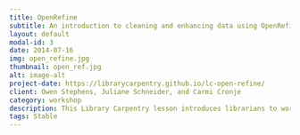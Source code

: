 ```yaml
---
title: OpenRefine
subtitle: An introduction to cleaning and enhancing data using OpenRefine
layout: default
modal-id: 3
date: 2014-07-16
img: open_refine.jpg
thumbnail: open_ref.jpg
alt: image-alt
project-date: https://librarycarpentry.github.io/lc-open-refine/
client: Owen Stephens, Juliane Schneider, and Carmi Cronje
category: workshop
description: This Library Carpentry lesson introduces librarians to working with data in OpenRefine. At the conclusion of the lesson, you will&#58; understand what the OpenRefine software does; use the OpenRefine software to work with and clean up data files.
tags: Stable
---
```

